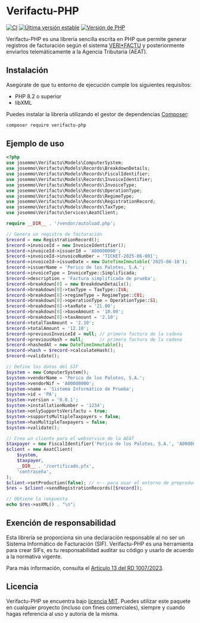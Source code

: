 # Verifactu-PHP
[![CI](https://github.com/josemmo/Verifactu-PHP/workflows/CI/badge.svg)](https://github.com/josemmo/Verifactu-PHP/actions)
[![Última versión estable](https://img.shields.io/packagist/v/josemmo/verifactu-php)](https://packagist.org/packages/josemmo/verifactu-php)
[![Versión de PHP](https://img.shields.io/badge/php-%3E%3D8.2-8892BF)](composer.json)

Verifactu-PHP es una librería sencilla escrita en PHP que permite generar registros de facturación según el sistema [VERI*FACTU](https://sede.agenciatributaria.gob.es/Sede/iva/sistemas-informaticos-facturacion-verifactu.html) y posteriormente enviarlos telemáticamente a la Agencia Tributaria (AEAT).

## Instalación
Asegúrate de que tu entorno de ejecución cumple los siguientes requisitos:

- PHP 8.2 o superior
- libXML

Puedes instalar la librería utilizando el gestor de dependencias [Composer](https://getcomposer.org/):
```sh
composer require verifactu-php
```

## Ejemplo de uso
```php
<?php
use josemmo\Verifactu\Models\ComputerSystem;
use josemmo\Verifactu\Models\Records\BreakdownDetails;
use josemmo\Verifactu\Models\Records\FiscalIdentifier;
use josemmo\Verifactu\Models\Records\InvoiceIdentifier;
use josemmo\Verifactu\Models\Records\InvoiceType;
use josemmo\Verifactu\Models\Records\OperationType;
use josemmo\Verifactu\Models\Records\RegimeType;
use josemmo\Verifactu\Models\Records\RegistrationRecord;
use josemmo\Verifactu\Models\Records\TaxType;
use josemmo\Verifactu\Services\AeatClient;

require __DIR__ . '/vendor/autoload.php';

// Genera un registro de facturación
$record = new RegistrationRecord();
$record->invoiceId = new InvoiceIdentifier();
$record->invoiceId->issuerId = 'A00000000';
$record->invoiceId->invoiceNumber = 'TICKET-2025-06-001';
$record->invoiceId->issueDate = new DateTimeImmutable('2025-06-10');
$record->issuerName = 'Perico de los Palotes, S.A.';
$record->invoiceType = InvoiceType::Simplificada;
$record->description = 'Factura simplificada de prueba';
$record->breakdown[0] = new BreakdownDetails();
$record->breakdown[0]->taxType = TaxType::IVA;
$record->breakdown[0]->regimeType = RegimeType::C01;
$record->breakdown[0]->operationType = OperationType::S1;
$record->breakdown[0]->taxRate = '21.00';
$record->breakdown[0]->baseAmount = '10.00';
$record->breakdown[0]->taxAmount = '2.10';
$record->totalTaxAmount = '2.10';
$record->totalAmount = '12.10';
$record->previousInvoiceId = null; // primera factura de la cadena
$record->previousHash = null;      // primera factura de la cadena
$record->hashedAt = new DateTimeImmutable();
$record->hash = $record->calculateHash();
$record->validate();

// Define los datos del SIF
$system = new ComputerSystem();
$system->vendorName = 'Perico de los Palotes, S.A.';
$system->vendorNif = 'A00000000';
$system->name = 'Sistema Informático de Prueba';
$system->id = 'PA';
$system->version = '0.0.1';
$system->installationNumber = '1234';
$system->onlySupportsVerifactu = true;
$system->supportsMultipleTaxpayers = false;
$system->hasMultipleTaxpayers = false;
$system->validate();

// Crea un cliente para el webservice de la AEAT
$taxpayer = new FiscalIdentifier('Perico de los Palotes, S.A.', 'A00000000');
$client = new AeatClient(
    $system,
    $taxpayer,
    __DIR__ . '/certificado.pfx',
    'contraseña',
);
$client->setProduction(false); // <-- para usar el entorno de preproducción
$res = $client->sendRegistrationRecords([$record]);

// Obtiene la respuesta
echo $res->asXML() . "\n";
```

## Exención de responsabilidad
Esta librería se proporciona sin una declaración responsable al no ser un Sistema Informático de Facturación (SIF).
Verifactu-PHP es una herramienta para crear SIFs, es tu responsabilidad auditar su código y usarlo de acuerdo a la normativa vigente.

Para más información, consulta el [Artículo 13 del RD 1007/2023](https://www.boe.es/buscar/act.php?id=BOE-A-2023-24840#a1-5).

## Licencia
Verifactu-PHP se encuentra bajo [licencia MIT](LICENSE).
Puedes utilizar este paquete en cualquier proyecto (incluso con fines comerciales), siempre y cuando hagas referencia al uso y autoría de la misma.
